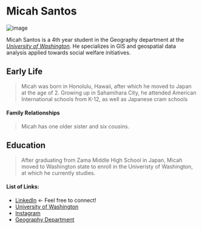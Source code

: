 # Micah Santos
![image](https://media.licdn.com/dms/image/v2/D4E03AQGmc886liL_zg/profile-displayphoto-shrink_800_800/profile-displayphoto-shrink_800_800/0/1718402312520?e=1762387200&v=beta&t=py3phVFNyh8X7cuWJfq-PWwqC3T_Q0y_ZHy5Wa2VRd0)

Micah Santos is a 4th year student in the Geography department at the [*University of Washington*](https://www.washington.edu/). He specializes in GIS and geospatial data analysis applied towards social welfare initiatives. 

## Early Life
>Micah was born in Honolulu, Hawaii, after which he moved to Japan at the age of 2. Growing up in Sahamihara City, he attended American International schools from K-12, as well as Japanese cram schools

#### Family Relationships
>Micah has one older sister and six cousins. 

## Education
>After graduating from Zama Middle High School in Japan, Micah moved to Washington state to enroll in the Univeristy of Washington, at which he currently studies. 

#### List of Links: 
- [LinkedIn](https://www.linkedin.com/in/micah-santos-376939302/) <- Feel free to connect!
- [University of Washington](https://www.washington.edu/)
- [Instagram](https://www.instagram.com/micahminoru_1864/?hl=en)
- [Geography Department](https://geography.washington.edu/)
